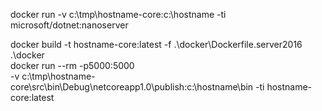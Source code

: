 docker run -v c:\tmp\hostname-core:c:\hostname -ti microsoft/dotnet:nanoserver

docker build -t hostname-core:latest -f .\docker\Dockerfile.server2016 .\docker\
docker run --rm -p5000:5000 \
            -v c:\tmp\hostname-core\src\bin\Debug\netcoreapp1.0\publish:c:\hostname\bin 
            -ti hostname-core:latest
